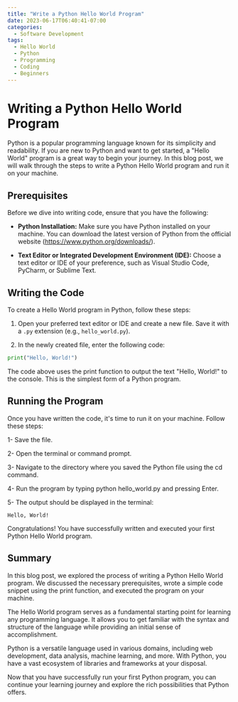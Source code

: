 ```yaml
---
title: "Write a Python Hello World Program"
date: 2023-06-17T06:40:41-07:00
categories:
  - Software Development
tags:
  - Hello World
  - Python
  - Programming
  - Coding
  - Beginners
---
```


# Writing a Python Hello World Program

Python is a popular programming language known for its simplicity and readability. If you are new to Python and want to get started, a "Hello World" program is a great way to begin your journey. In this blog post, we will walk through the steps to write a Python Hello World program and run it on your machine.

## Prerequisites

Before we dive into writing code, ensure that you have the following:

- **Python Installation:** Make sure you have Python installed on your machine. You can download the latest version of Python from the official website (https://www.python.org/downloads/).

- **Text Editor or Integrated Development Environment (IDE):** Choose a text editor or IDE of your preference, such as Visual Studio Code, PyCharm, or Sublime Text.

## Writing the Code

To create a Hello World program in Python, follow these steps:

1. Open your preferred text editor or IDE and create a new file. Save it with a `.py` extension (e.g., `hello_world.py`).

2. In the newly created file, enter the following code:

```python
print("Hello, World!")
```

The code above uses the print function to output the text "Hello, World!" to the console. This is the simplest form of a Python program.

## Running the Program
Once you have written the code, it's time to run it on your machine. Follow these steps:

1- Save the file.

2- Open the terminal or command prompt.

3- Navigate to the directory where you saved the Python file using the cd command.

4- Run the program by typing python hello_world.py and pressing Enter.

5- The output should be displayed in the terminal:

```
Hello, World!
```

Congratulations! You have successfully written and executed your first Python Hello World program.

## Summary
In this blog post, we explored the process of writing a Python Hello World program. We discussed the necessary prerequisites, wrote a simple code snippet using the print function, and executed the program on your machine.

The Hello World program serves as a fundamental starting point for learning any programming language. It allows you to get familiar with the syntax and structure of the language while providing an initial sense of accomplishment.

Python is a versatile language used in various domains, including web development, data analysis, machine learning, and more. With Python, you have a vast ecosystem of libraries and frameworks at your disposal.

Now that you have successfully run your first Python program, you can continue your learning journey and explore the rich possibilities that Python offers.

